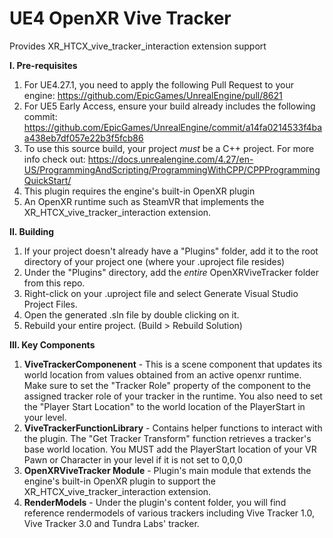 # UE4 OpenXR Vive Tracker

Provides XR_HTCX_vive_tracker_interaction extension support


**I. Pre-requisites**

 1. For UE4.27.1, you need to apply the following Pull Request to your engine: 
    https://github.com/EpicGames/UnrealEngine/pull/8621
 2. For UE5 Early Access, ensure your build already includes the following commit:
    https://github.com/EpicGames/UnrealEngine/commit/a14fa0214533f4baa438eb7df057e22b3f5fcb86
 3. To use this source build, your project *must* be a C++ project. For more info check out: 
    https://docs.unrealengine.com/4.27/en-US/ProgrammingAndScripting/ProgrammingWithCPP/CPPProgrammingQuickStart/
 4. This plugin requires the engine's built-in OpenXR plugin
 5. An OpenXR runtime such as SteamVR that implements the XR_HTCX_vive_tracker_interaction extension.


**II. Building**

 1. If your project doesn't already have a "Plugins" folder, add it to the root directory of your project one (where your .uproject file resides)
 2. Under the "Plugins" directory, add the *entire* OpenXRViveTracker folder from this repo.
 3. Right-click on your .uproject file and select Generate Visual Studio Project Files.
 4. Open the generated .sln file by double clicking on it.
 5. Rebuild your entire project. (Build > Rebuild Solution)


**III. Key Components**
 1. **ViveTrackerComponenent** - This is a scene component that updates its world location from values obtained from an active openxr runtime. Make sure to set the "Tracker Role" property of the component to the assigned tracker role of your tracker in the runtime. You also need to set the "Player Start Location" to the world location of the PlayerStart in your level.
 2. **ViveTrackerFunctionLibrary** - Contains helper functions to interact with the plugin. The "Get Tracker Transform" function retrieves a tracker's base world location. You MUST add the PlayerStart location of your VR Pawn or Character in your level if it is not set to 0,0,0
 3. **OpenXRViveTracker Module** - Plugin's main module that extends the engine's built-in OpenXR plugin to support the XR_HTCX_vive_tracker_interaction extension.
 4. **RenderModels** - Under the plugin's content folder, you will find reference rendermodels of various trackers including Vive Tracker 1.0, Vive Tracker 3.0 and Tundra Labs' tracker.
 